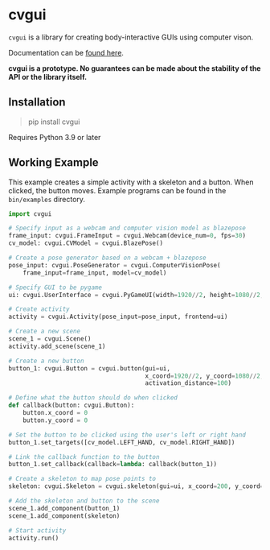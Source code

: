 # cvgui

`cvgui` is a library for creating body-interactive GUIs using computer
vison.

Documentation can be [found here](https://mitchellss.github.io/cvgui).


**cvgui is a prototype. No guarantees can
be made about the stability of the API or the library itself.**


## Installation

> pip install cvgui

Requires Python 3.9 or later

## Working Example

This example creates a simple activity with a skeleton and a button.
When clicked, the button moves. Example programs can be found in the
`bin/examples` directory.

```python
import cvgui

# Specify input as a webcam and computer vision model as blazepose
frame_input: cvgui.FrameInput = cvgui.Webcam(device_num=0, fps=30)
cv_model: cvgui.CVModel = cvgui.BlazePose()

# Create a pose generator based on a webcam + blazepose
pose_input: cvgui.PoseGenerator = cvgui.ComputerVisionPose(
    frame_input=frame_input, model=cv_model)

# Specify GUI to be pygame
ui: cvgui.UserInterface = cvgui.PyGameUI(width=1920//2, height=1080//2, fps=60)

# Create activity
activity = cvgui.Activity(pose_input=pose_input, frontend=ui)

# Create a new scene
scene_1 = cvgui.Scene()
activity.add_scene(scene_1)

# Create a new button
button_1: cvgui.Button = cvgui.button(gui=ui,
                                      x_coord=1920//2, y_coord=1080//2,
                                      activation_distance=100)

# Define what the button should do when clicked
def callback(button: cvgui.Button):
    button.x_coord = 0
    button.y_coord = 0

# Set the button to be clicked using the user's left or right hand
button_1.set_targets([cv_model.LEFT_HAND, cv_model.RIGHT_HAND])

# Link the callback function to the button
button_1.set_callback(callback=lambda: callback(button_1))

# Create a skeleton to map pose points to
skeleton: cvgui.Skeleton = cvgui.skeleton(gui=ui, x_coord=200, y_coord=200)

# Add the skeleton and button to the scene
scene_1.add_component(button_1)
scene_1.add_component(skeleton)

# Start activity
activity.run()
```
